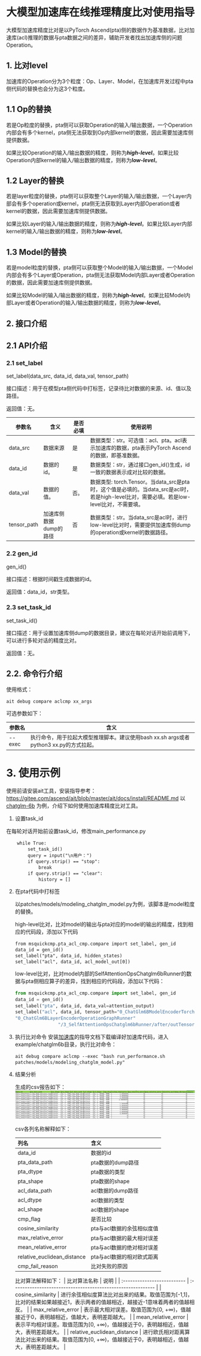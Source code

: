 

# 大模型加速库在线推理精度比对使用指导

大模型加速库精度比对是以PyTorch Ascend(pta)侧的数据作为基准数据，比对加速库(acl)推理的数据与pta数据之间的差异，辅助开发者找出加速库侧的问题Operation。
## 1. 比对level
加速库的Operation分为3个粒度：Op、Layer、Model，在加速库开发过程中pta侧代码的替换也会分为这3个粒度。
## 1.1 Op的替换
若是Op粒度的替换，pta侧可以获取Operation的输入/输出数据，一个Operation内部会有多个kernel，pta侧无法获取到Op内部kernel的数据，因此需要加速库侧提供数据。<br>

如果比较Operation的输入/输出数据的精度，则称为***high-level***。如果比较Operation内部kernel的输入/输出数据的精度，则称为***low-level***。

## 1.2 Layer的替换

若是layer粒度的替换，pta侧可以获取整个Layer的输入/输出数据，一个Layer内部会有多个operation或kernel，pta侧无法获取到Layer内部Operation或者kernel的数据，因此需要加速库侧提供数据。

如果比较Layer的输入/输出数据的精度，则称为***high-level***。如果比较Layer内部kernel的输入/输出数据的精度，则称为***low-level***。

## 1.3 Model的替换

若是model粒度的替换，pta侧可以获取整个Model的输入/输出数据，一个Model内部会有多个Layer或Operation，pta侧无法获取Model内部Layer或者Operation的数据，因此需要加速库侧提供数据。

如果比较Model的输入/输出数据的精度，则称为***high-level***。如果比较Model内部Layer或者Operation的输入/输出数据的精度，则称为***low-level***。

## 2. 接口介绍

## 2.1 API介绍

### 2.1 set_label

set_label(data_src, data_id, data_val, tensor_path)

接口描述：用于在模型pta侧代码中打标签，记录待比对数据的来源、id、值以及路径。

返回值：无。

| 参数名      | 含义                   | 是否必填 | 使用说明                                                     |
| ----------- | ---------------------- | -------- | ------------------------------------------------------------ |
| data_src    | 数据来源               | 是       | 数据类型：str。可选值：acl、pta。acl表示加速库的数据，pta表示PyTorch Ascend的数据，即基准数据。 |
| data_id     | 数据的id。             | 是       | 数据类型：str，通过接口gen_id()生成，id一致的数据表示成对比较的数据。 |
| data_val    | 数据的值。             | 否。     | 数据类型: torch.Tensor。当data_src是pta时，这个值是必填的。当data_src是acl时，若是high-level比对，需要必填。若是low-level比对，不需要填。 |
| tensor_path | 加速库侧数据dump的路径 | 否       | 数据类型：str。当data_src是acl时，进行low-level比对时，需要提供加速库侧dump的operation或kernel的数据路径。 |

### 2.2 gen_id

gen_id()

接口描述：根据时间戳生成数据的id。

返回值：data_id，str类型。

### 2.3 set_task_id

set_task_id()

接口描述：用于设置加速库侧dump的数据目录，建议在每轮对话开始前调用下，可以进行多轮对话的精度比对。

返回值：无。

## 2.2. 命令行介绍

使用格式：

```shell
ait debug compare aclcmp xx_args
```

可选参数如下：

| 参数名 | 含义                                                         |
| ------ | ------------------------------------------------------------ |
| --exec | 执行命令，用于拉起大模型推理脚本。建议使用bash xx.sh args或者python3 xx.py的方式拉起。 |

# 3. 使用示例
使用前请安装ait工具，安装指导参考：https://gitee.com/ascend/ait/blob/master/ait/docs/install/README.md 以 [chatglm-6b](https://gitee.com/ascend/ascend-transformer-acceleration/tree/master/examples/chatglm6b) 为例，介绍下如何使用加速库精度比对工具。

1.  设置task_id

   在每轮对话开始前设置task_id，修改main_performance.py

   ```
       while True:
           set_task_id()
           query = input("\n用户：")
           if query.strip() == "stop":
               break
           if query.strip() == "clear":
               history = []
   ```

2. 在pta代码中打标签

   以patches/models/modeling_chatglm_model.py为例，该脚本是model粒度的替换。

   high-level比对，比对model的输出与pta对应的model的输出的精度，找到相应的代码段，添加以下代码

   ```
   from msquickcmp.pta_acl_cmp.compare import set_label, gen_id
   data_id = gen_id()
   set_label("pta", data_id, hidden_states)
   set_label("acl", data_id, acl_model_out[0])
   ```

   low-level比对，比对model内部的SelfAttentionOpsChatglm6bRunner的数据与pta侧相应算子的差异，找到相应的代码段，添加以下代码：

   ```python
   from msquickcmp.pta_acl_cmp.compare import set_label, gen_id
   data_id = gen_id()
   set_label("pta", data_id, data_val=attention_output)
   set_label("acl", data_id, tensor_path="0_ChatGlm6BModelEncoderTorch/"
   "0_ChatGlm6BLayerEncoderOperationGraphRunner"
                   "/3_SelfAttentionOpsChatglm6bRunner/after/outTensor0.bin")
   ```

3. 执行比对命令
   安装[加速库](https://gitee.com/ascend/ascend-transformer-acceleration)的指导文档下载编译好加速库代码，进入example/chatglm6b目录，执行比对命令：

   ```shell
   ait debug compare aclcmp --exec "bash run_performance.sh patches/models/modeling_chatglm_model.py"
   ```

4. 结果分析

   生成的csv报告如下：
    ![输入图片说明](%E6%AF%94%E5%AF%B9%E6%8A%A5%E5%91%8A.PNG)

   csv各列名称解释如下：

   | 列名                        | 含义                       |
   | --------------------------- | -------------------------- |
   | data_id                     | 数据的id                   |
   | pta_data_path               | pta数据的dump路径          |
   | pta_dtype                   | pta数据的类型              |
   | pta_shape                   | pta数据的shape             |
   | acl_data_path               | acl数据的dump路径          |
   | acl_dtype                   | acl数据的类型              |
   | acl_shape                   | acl数据的shape             |
   | cmp_flag                    | 是否比较                   |
   | cosine_similarity           | pta与acl数据的余弦相似度值 |
   | max_relative_error          | pta与acl数据的最大相对误差 |
   | mean_relative_error         | pta与acl数据的绝对相对误差 |
   | relative_euclidean_distance | pta与acl数据的相对欧式距离 |
   | cmp_fail_reason             | 比对失败的原因             |
   
   比对算法解释如下：
   | 比对算法名称                | 说明                                                         |
   | :-------------------------- | :----------------------------------------------------------- |
   | cosine_similarity           | 进行余弦相似度算法比对出来的结果。取值范围为[-1,1]，比对的结果如果越接近1，表示两者的值越相近，越接近-1意味着两者的值越相反。 |
   | max_relative_error          | 表示最大相对误差。取值范围为[0, +∞)，值越接近于0，表明越相近，值越大，表明差距越大。 |
   | mean_relative_error         | 表示平均相对误差。取值范围为[0, +∞)，值越接近于0，表明越相近，值越大，表明差距越大。 |
   | relative_euclidean_distance | 进行欧氏相对距离算法比对出来的结果。取值范围为[0, +∞)，值越接近于0，表明越相近，值越大，表明差距越大。 |
